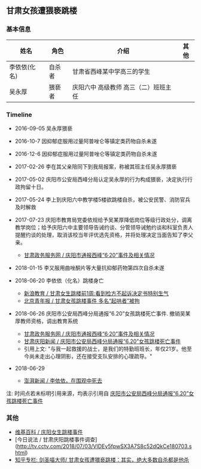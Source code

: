 ## 甘肃女孩遭猥亵跳楼



### 基本信息

| 姓名      | 角色   | 介绍                   | 其他   |
| ------- | ---- | -------------------- | ---- |
| 李依依(化名) | 自杀者  | 甘肃省西峰某中学高三的学生        |      |
| 吴永厚     | 猥亵者  | 庆阳六中 高级教师  高三（二）班班主任 |      |



### Timeline
* 2016-09-05 吴永厚猥亵
* 2016-10-7 因抑郁症服用过量阿普唑仑等镇定类药物自杀未遂
* 2016-12-6 因抑郁症服用过量阿普唑仑等镇定类药物自杀未遂
* 2017-02-26 李在其父亲陪同下到我局报案，称被其班主任吴永厚猥亵
* 2017-05-02 庆阳市公安局西峰分局认定吴永厚的行为构成猥亵，决定执行行政拘留十日。
* 2017-05-24 李上到庆阳六中教学楼5楼欲跳楼自杀，被公安民警、消防官兵及时解救
* 2017-07-23 庆阳市教育局党委依规给予吴某厚降低岗位等级行政处分，调离教学岗位；给予庆阳六中主要领导告诫约谈、分管领导诫勉约谈和科室负责人提醒约谈的处理，取消该校当年评优选先资格，并将处理决定当面告知了李父亲。

  * [甘肃政务服务网 / 庆阳市通报西峰“6·20”事件及相关情况](http://www.gansu.gov.cn/art/2018/6/29/art_37_365814.html)


* 2018-01-15 李又服用曲唑酮片等大量抗抑郁药物第四次自杀未遂
* 2018-06-20 李依依（化名）跳楼身亡
  * [新浪教育 / 甘肃女生跳楼前1周:看到检方不起诉决定书特别生气](http://edu.sina.com.cn/l/2018-06-26/doc-ihencxtu3915834.shtml)
  * [北京青年报 / 甘肃女孩跳楼事件 多名“起哄者”被拘](http://epaper.ynet.com/html/2018-06/26/content_292485.htm?div=0)
* 2018-06-26 庆阳市公安局西峰分局通报“6.20”女孩跳楼死亡事件. 撤销吴某厚教师资格，调出教育系统
  * [甘肃政务服务网 / 庆阳市通报西峰“6·20”事件及相关情况](http://www.gansu.gov.cn/art/2018/6/29/art_37_365814.html)
  * [甘肃庆阳新闻  / 庆阳市公安局西峰分局通报“6.20”女孩跳楼死亡事件](https://weibo.com/ttarticle/p/show?id=2310474255052884798567)
  * 引用上文: "与我一起救援的战士，是我们的特勤班班长，年仅21岁。他至今尚未走出心理阴影，还在接受支队安排的心理疏导。"
* 2018-06-29 

  * [澎湃新闻 / 李依依，在围观中死去](https://www.thepaper.cn/newsDetail_forward_2228494)


注:
时间点若未标明引用来源，均表示引用自 [庆阳市公安局西峰分局通报“6.20”女孩跳楼死亡事件](https://weibo.com/ttarticle/p/show?id=2310474255052884798567)


### 其他
* [维基百科 / 庆阳女生跳楼事件](https://zh.wikipedia.org/wiki/%E5%BA%86%E9%98%B3%E5%A5%B3%E7%94%9F%E8%B7%B3%E6%A5%BC%E4%BA%8B%E4%BB%B6)
* [今日说法 / 甘肃庆阳跳楼事件调查] (http://tv.cctv.com/2018/07/03/VIDEy5fpwSX3A7S8c52dQkCe180703.shtml)
* [知乎专栏: 剑圣喵大师/ 甘肃女孩遭猥亵跳楼：其实，绝大多数自杀都是他杀 ](https://zhuanlan.zhihu.com/p/38482786)
